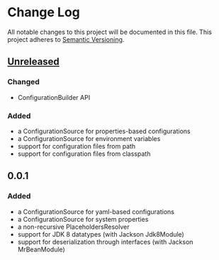 # Change Log
All notable changes to this project will be documented in this file. This project adheres to [Semantic Versioning](http://semver.org/).

## [Unreleased](https://github.com/fabriziocucci/yacl4j/compare/yacl4j-0.0.1...HEAD)
### Changed
- ConfigurationBuilder API
### Added
- a ConfigurationSource for properties-based configurations
- a ConfigurationSource for environment variables
- support for configuration files from path
- support for configuration files from classpath

## 0.0.1
### Added
- a ConfigurationSource for yaml-based configurations
- a ConfigurationSource for system properties
- a non-recursive PlaceholdersResolver
- support for JDK 8 datatypes (with Jackson Jdk8Module)
- support for deserialization through interfaces (with Jackson MrBeanModule)